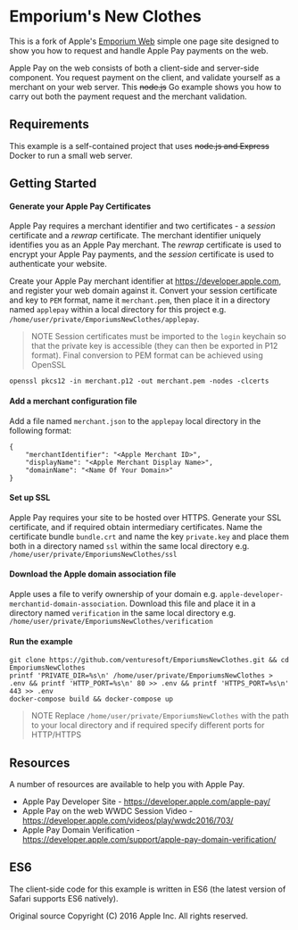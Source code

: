 # Emporium's New Clothes
This is a fork of Apple's [Emporium Web](https://developer.apple.com/library/content/samplecode/EmporiumWeb/Introduction/Intro.html) simple one page site designed to show you how to request and handle Apple Pay payments on the web.

Apple Pay on the web consists of both a client-side and server-side component. You request payment on the client, and validate yourself as a merchant on your web server. This ~~node.js~~ Go example shows you how to carry out both the payment request and the merchant validation.

## Requirements
This example is a self-contained project that uses ~~node.js and Express~~ Docker to run a small web server.

## Getting Started

#### Generate your Apple Pay Certificates
Apple Pay requires a merchant identifier and two certificates - a *session* certificate and a *rewrap* certificate. The merchant identifier uniquely identifies you as an Apple Pay merchant. The *rewrap* certificate is used to encrypt your Apple Pay payments, and the *session* certificate is used to authenticate your website.

Create your Apple Pay merchant identifier at https://developer.apple.com, and register your web domain against it. Convert your session certificate and key to `PEM` format, name it `merchant.pem`, then place it in a directory named `applepay` within a local directory for this project e.g. `/home/user/private/EmporiumsNewClothes/applepay`.

> NOTE
> Session certificates must be imported to the `login` keychain so that the private key is accessible (they can then be exported in P12 format). Final conversion to PEM format can be achieved using OpenSSL

    openssl pkcs12 -in merchant.p12 -out merchant.pem -nodes -clcerts

#### Add a merchant configuration file
Add a file named `merchant.json` to the `applepay` local directory in the following format:
```
{
	"merchantIdentifier": "<Apple Merchant ID>",
	"displayName": "<Apple Merchant Display Name>",
	"domainName": "<Name Of Your Domain>"
}
```

#### Set up SSL
Apple Pay requires your site to be hosted over HTTPS. Generate your SSL certificate, and if required obtain intermediary certificates. Name the certificate bundle `bundle.crt` and name the key `private.key` and place them both in a directory named `ssl` within the same local directory e.g. `/home/user/private/EmporiumsNewClothes/ssl`

#### Download the Apple domain association file
Apple uses a file to verify ownership of your domain e.g. `apple-developer-merchantid-domain-association`. Download this file and place it in a directory named `verification` in the same local directory e.g. `/home/user/private/EmporiumsNewClothes/verification`

#### Run the example    
```
git clone https://github.com/venturesoft/EmporiumsNewClothes.git && cd EmporiumsNewClothes
printf 'PRIVATE_DIR=%s\n' /home/user/private/EmporiumsNewClothes > .env && printf 'HTTP_PORT=%s\n' 80 >> .env && printf 'HTTPS_PORT=%s\n' 443 >> .env
docker-compose build && docker-compose up
```
> NOTE
> Replace `/home/user/private/EmporiumsNewClothes` with the path to your local directory and if required specify different ports for HTTP/HTTPS


## Resources
A number of resources are available to help you with Apple Pay.

  * Apple Pay Developer Site - https://developer.apple.com/apple-pay/
  * Apple Pay on the web WWDC Session Video - https://developer.apple.com/videos/play/wwdc2016/703/
  * Apple Pay Domain Verification - https://developer.apple.com/support/apple-pay-domain-verification/

## ES6
The client-side code for this example is written in ES6 (the latest version of Safari supports ES6 natively).

Original source Copyright (C) 2016 Apple Inc. All rights reserved.
